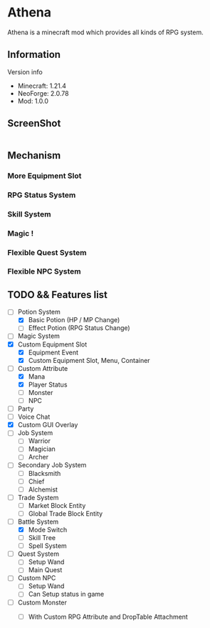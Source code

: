 
# Athena

Athena is a minecraft mod which provides all kinds of RPG system.

## Information

Version info
* Minecraft: 1.21.4
* NeoForge: 2.0.78
* Mod: 1.0.0

## ScreenShot

||||
|-|-|-|


## Mechanism

### More Equipment Slot

### RPG Status System

### Skill System

### Magic !

### Flexible Quest System

### Flexible NPC System

## TODO && Features list

- [ ] Potion System
  - [x] Basic Potion (HP / MP Change)
  - [ ] Effect Potion (RPG Status Change)
- [ ] Magic System
- [x] Custom Equipment Slot
  - [x] Equipment Event
  - [x] Custom Equipment Slot, Menu, Container
- [ ] Custom Attribute
  - [x] Mana
  - [x] Player Status
  - [ ] Monster
  - [ ] NPC
- [ ] Party
- [ ] Voice Chat
- [x] Custom GUI Overlay
- [ ] Job System
  - [ ] Warrior
  - [ ] Magician
  - [ ] Archer
- [ ] Secondary Job System
  - [ ] Blacksmith
  - [ ] Chief
  - [ ] Alchemist
- [ ] Trade System
  - [ ] Market Block Entity
  - [ ] Global Trade Block Entity
- [ ] Battle System
  - [x] Mode Switch
  - [ ] Skill Tree
  - [ ] Spell System
- [ ] Quest System
  - [ ] Setup Wand 
  - [ ] Main Quest
- [ ] Custom NPC
  - [ ] Setup Wand
  - [ ] Can Setup status in game
- [ ] Custom Monster
  - [ ] With Custom RPG Attribute and DropTable Attachment



